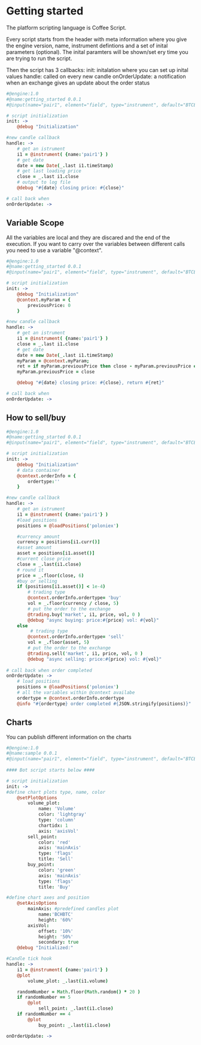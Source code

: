 # Getting started

The platform scripting language is Coffee Script.

Every  script starts from the header with meta information where you give the engine version, name, instrument defintions and a set of inital parameters (optional).
The inital paramters will be shown/set ery time you are trying to run the script. 

Then the  script has 3 callbacks:
init: initalation where you can set up inital values
handle: called on every new candle
onOrderUpdate: a notification when an exchange gives an update about the order status

```coffee
#@engine:1.0
#@name:getting_started 0.0.1
#@input(name="pair1", element="field", type="instrument", default="BTCETH", min="5min", max="24h", description="Primary pair")

# script initialization
init: ->
    @debug "Initialization"

#new candle callback
handle: ->
    # get an istrument
    i1 = @instrument( {name:'pair1'} )
    # get date
    date = new Date(_.last i1.timeStamp)
    # get last loading price
    close = _.last i1.close
    # output to log file
    @debug "#{date} closing price: #{close}"

# call back when 
onOrderUpdate: ->
```

<h2>Variable Scope</h2>
All the variables are local and they are discared and the end of the execution.
If you want to carry over the variables between different calls you need to use a variable "@context".

```coffee
#@engine:1.0
#@name:getting_started 0.0.1
#@input(name="pair1", element="field", type="instrument", default="BTCETH", min="5min", max="24h", description="Primary pair")

# script initialization
init: ->
    @debug "Initialization"
    @context.myParam = {
        previousPrice: 0
    }

#new candle callback
handle: ->
    # get an istrument
    i1 = @instrument( {name:'pair1'} )
    close = _.last i1.close
    # get date
    date = new Date(_.last i1.timeStamp)
    myParam = @context.myParam;
    ret = if myParam.previousPrice then close - myParam.previousPrice else 0
    myParam.previousPrice = close

    @debug "#{date} closing price: #{close}, return #{ret}"

# call back when 
onOrderUpdate: ->
```

<h2>How to sell/buy</h2>

```coffee
#@engine:1.0
#@name:getting_started 0.0.1
#@input(name="pair1", element="field", type="instrument", default="BTCETH", min="5min", max="24h", description="Primary pair")

# script initialization
init: ->
    @debug "Initialization"
    # data container
    @context.orderInfo = {
        ordertype:''
    }

#new candle callback
handle: ->
    # get an istrument
    i1 = @instrument( {name:'pair1'} )
    #load positions
    positions = @loadPositions('poloniex')

    #currency amount
    currency = positions[i1.curr()]
    #asset amount
    asset = positions[i1.asset()]
    #current close price
    close = _.last(i1.close)
    # round it
    price = _.floor(close, 6)
    #buy or selling
    if (positions[i1.asset()] < 1e-4)
        # trading type
        @context.orderInfo.ordertype= 'buy'
        vol = _.floor(currency / close, 5)
        # put the order to the exchange
        @trading.buy('market', i1, price, vol, 0 )
        @debug "async buying: price:#{price} vol: #{vol}"
    else
         # trading type
        @context.orderInfo.ordertype= 'sell'
        vol = _.floor(asset, 5)
        # put the order to the exchange
        @trading.sell('market', i1, price, vol, 0 )
        @debug "async selling: price:#{price} vol: #{vol}"
        
# call back when order completed
onOrderUpdate: ->
    # load positions
    positions = @loadPositions('poloniex')
    # all the variables within @context availabe
    ordertype = @context.orderInfo.ordertype
    @info "#{ordertype} order completed #{JSON.stringify(positions)}"
```
<h2>Charts</h2>

You can publish different information on the charts

```coffee
#@engine:1.0
#@name:sample 0.0.1
#@input(name="pair1", element="field", type="instrument", default="BTCETH", min="5min", max="24h", description="Primary pair")
  
#### Bot script starts below ####

# script initialization
init: ->
#define chart plots type, name, color
    @setPlotOptions
        volume_plot:
            name: 'Volume' 
            color: 'lightgray'
            type: 'column'
            chartidx: 1
            axis: 'axisVol'
        sell_point:
            color: 'red'
            axis: 'mainAxis'
            type: 'flags'
            title: 'Sell'
        buy_point:
            color: 'green'
            axis: 'mainAxis'
            type: 'flags'
            title: 'Buy'

#define chart axes and position
    @setAxisOptions
        mainAxis: #predefined candles plot
            name:'BCHBTC'
            height: '60%'
        axisVol:
            offset: '10%'
            height: '50%'
            secondary: true
    @debug "Initialized:"

#Candle tick hook
handle: ->
    i1 = @instrument( {name:'pair1'} )
    @plot
        volume_plot: _.last(i1.volume)

    randomNumber = Math.floor(Math.random() * 20 )
    if randomNumber == 5
        @plot
            sell_point: _.last(i1.close)
    if randomNumber == 4
        @plot
            buy_point: _.last(i1.close)

onOrderUpdate: ->
```
